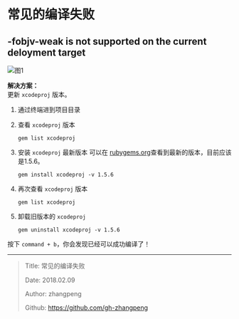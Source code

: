 # 常见的编译失败

## -fobjv-weak is not supported on the current deloyment target

![图1](http://img.zhangpeng.site/2018/02/09/1.jpg)

**解决方案：**  
更新 `xcodeproj` 版本。

1. 通过终端进到项目目录
2. 查看 `xcodeproj` 版本

    ```shell
    gem list xcodeproj
    ```

3. 安装 `xcodeproj` 最新版本
   可以在 [rubygems.org](https://rubygems.org/gems/xcodeproj)查看到最新的版本，目前应该是1.5.6。

   ```shell
   gem install xcodeproj -v 1.5.6
   ```

4. 再次查看 `xcodeproj` 版本

   ```shell
   gem list xcodeproj
   ```

5. 卸载旧版本的 `xcodeproj`

   ```shell
   gem uninstall xcodeproj -v 1.5.6
   ```

按下 `command + b`，你会发现已经可以成功编译了！

---

> Title: 常见的编译失败
>
> Date: 2018.02.09
>
> Author: zhangpeng
>
> Github: <https://github.com/gh-zhangpeng>
